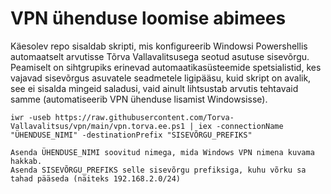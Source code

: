 # VPN ühenduse loomise abimees

Käesolev repo sisaldab skripti, mis konfigureerib Windowsi Powershellis automaatselt arvutisse Tõrva Vallavalitsusega seotud asutuse sisevõrgu. Peamiselt on sihtgrupiks erinevad automaatikasüsteemide spetsialistid, kes vajavad sisevõrgus asuvatele seadmetele ligipääsu, kuid skript on avalik, see ei sisalda mingeid saladusi, vaid ainult lihtsustab arvutis tehtavaid samme (automatiseerib VPN ühenduse lisamist Windowsisse).

```
iwr -useb https://raw.githubusercontent.com/Torva-Vallavalitsus/vpn/main/vpn.torva.ee.ps1 | iex -connectionName "ÜHENDUSE_NIMI" -destinationPrefix "SISEVÕRGU_PREFIKS"

Asenda ÜHENDUSE_NIMI soovitud nimega, mida Windows VPN nimena kuvama hakkab.
Asenda SISEVÕRGU_PREFIKS selle sisevõrgu prefiksiga, kuhu võrku sa tahad pääseda (näiteks 192.168.2.0/24)
